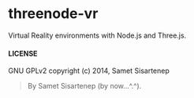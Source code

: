 threenode-vr
============

Virtual Reality environments with Node.js and Three.js.

#### LICENSE

GNU GPLv2 copyright (c) 2014, Samet Sisartenep

> By Samet Sisartenep (by now...^.^).
